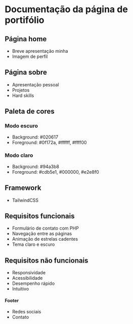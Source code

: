 # Documentação da página de portifólio

## Página home
 - Breve apresentação minha
 - Imagem de perfil

## Página sobre
 - Apresentação pessoal
 - Projetos
 - Hard skills

## Paleta de cores 

### Modo escuro
 - Background: #020617
 - Foreground: #0f172a, #ffffff, #ffff00

### Modo claro
 - Background: #94a3b8
 - Foreground: #cdb5e1, #000000, #e2e8f0

## Framework
 - TailwindCSS

## Requisitos funcionais
 - Formulário de contato com PHP
 - Navegação entre as páginas
 - Animação de estrelas cadentes
 - Tema claro e escuro

## Requisitos não funcionais
 - Responsividade
 - Acessibilidade
 - Desempenho rápido
 - Intuitivo

#### Footer
 - Redes sociais
 - Contato


